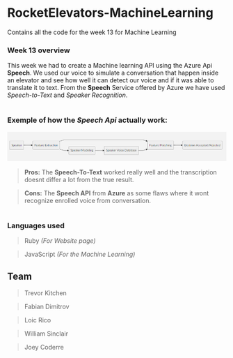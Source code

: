 # RocketElevators-MachineLearning
Contains all the code for the week 13 for Machine Learning

### Week 13 overview

This week we had to create a Machine learning API using the Azure Api **Speech**. We used our voice to simulate a conversation that happen inside an elevator and see how well it can detect our voice and if it was able to translate it to text. From the **Speech** Service offered by Azure we have used *Speech-to-Text* and *Speaker Recognition*.


#
### Exemple of how the  *Speech Api* actually work:

![](images/mermaidGraph.png)

> **Pros:** The **Speech-To-Text** worked really well and the transcription doesnt differ a lot from the true result.


> **Cons:** The **Speech API** from  **Azure** as some flaws where it wont recognize enrolled voice from conversation.


#
### Languages used 

> Ruby *(For Website page)*

> JavaScript *(For the Machine Learning)*


## Team

 > Trevor Kitchen

 > Fabian Dimitrov 

 > Loic Rico

 > William Sinclair
​

 > Joey Coderre 
​
​
